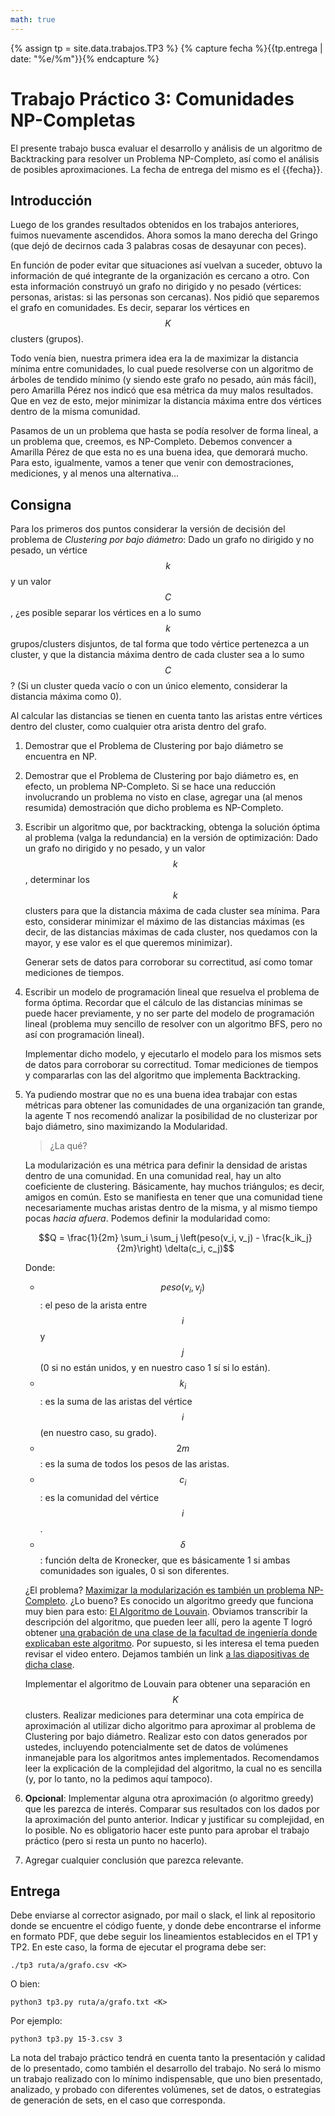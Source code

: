 ```yaml
---
math: true
---
```


{% assign tp = site.data.trabajos.TP3 %}
{% capture fecha %}{{tp.entrega | date: "%e/%m"}}{% endcapture %}

# Trabajo Práctico 3: Comunidades NP-Completas

El presente trabajo busca evaluar el desarrollo y análisis de un algoritmo 
de Backtracking para resolver un Problema NP-Completo, así como el análisis 
de posibles aproximaciones. 
La fecha de entrega del mismo es el {{fecha}}.

## Introducción

Luego de los grandes resultados obtenidos en los trabajos anteriores, fuimos nuevamente ascendidos. 
Ahora somos la mano derecha del Gringo (que dejó de decirnos cada 3 palabras cosas de desayunar con peces).

En función de poder evitar que situaciones así vuelvan a suceder, obtuvo la información de qué
integrante de la organización es cercano a otro. Con esta información construyó un grafo no dirigido y no
pesado (vértices: personas, aristas: si las personas son cercanas). Nos pidió que separemos el grafo
en comunidades. Es decir, separar los vértices en $$K$$ clusters (grupos). 

Todo venía bien, nuestra primera idea era la de maximizar la distancia mínima entre comunidades, lo cual
puede resolverse con un algoritmo de árboles de tendido mínimo (y siendo este grafo no pesado, aún más fácil), 
pero Amarilla Pérez nos indicó que esa métrica da muy malos resultados. Que en vez de esto, mejor minimizar
la distancia máxima entre dos vértices dentro de la misma comunidad. 

Pasamos de un un problema que hasta se podía resolver de forma lineal, a un problema que, creemos, es NP-Completo. 
Debemos convencer a Amarilla Pérez de que esta no es una buena idea, que demorará mucho. Para esto, igualmente, vamos
a tener que venir con demostraciones, mediciones, y al menos una alternativa...


## Consigna

Para los primeros dos puntos considerar la versión de decisión del problema de _Clustering por bajo diámetro_: 
Dado un grafo no dirigido y no pesado, un vértice $$k$$ y un valor $$C$$, ¿es posible separar los vértices 
en a lo sumo $$k$$ grupos/clusters disjuntos, de tal forma que todo vértice pertenezca a un cluster, y que la distancia
máxima dentro de cada cluster sea a lo sumo $$C$$? (Si un cluster queda vacío o con un único elemento, considerar la
distancia máxima como 0).

Al calcular las distancias se tienen en cuenta tanto las aristas entre vértices dentro del cluster, como cualquier otra
arista dentro del grafo. 


1. 	Demostrar que el Problema de Clustering por bajo diámetro se encuentra en NP.

2. 	Demostrar que el Problema de Clustering por bajo diámetro es, en efecto, un problema NP-Completo. 
	Si se hace una reducción involucrando un problema no visto en clase, agregar una
	(al menos resumida) demostración que dicho problema es NP-Completo. 

3. 	Escribir un algoritmo que, por backtracking, obtenga la solución óptima al problema (valga la 
	redundancia) en la versión de optimización: Dado un grafo no dirigido y no pesado, y un valor $$k$$,
	determinar los $$k$$ clusters para que la distancia máxima de cada cluster sea mínima. Para esto, considerar
	minimizar el máximo de las distancias máximas (es decir, de las distancias máximas de cada cluster, nos quedamos
	con la mayor, y ese valor es el que queremos minimizar). 

	Generar sets de datos para corroborar su correctitud, así como tomar mediciones de tiempos. 

4. 	Escribir un modelo de programación lineal que resuelva el problema de forma óptima. 
	Recordar que el cálculo de las distancias mínimas se puede hacer previamente, y no ser
	parte del modelo de programación lineal (problema muy sencillo de resolver con un algoritmo BFS, pero
	no así con programación lineal).

	Implementar dicho modelo, y ejecutarlo el modelo para los mismos sets de datos para corroborar su correctitud. 
	Tomar mediciones de tiempos y compararlas con las del algoritmo que implementa Backtracking. 

5. 	Ya pudiendo mostrar que no es una buena idea trabajar con estas métricas para obtener las comunidades
	de una organización tan grande, la agente T nos recomendó analizar la posibilidad de no clusterizar
	por bajo diámetro, sino maximizando la Modularidad. 

	> ¿La qué? 

	La modularización es una métrica para definir la densidad de aristas dentro de una comunidad. En una comunidad
	real, hay un alto coeficiente de clustering. Básicamente, hay muchos triángulos; es decir, amigos en común.
	Esto se manifiesta en tener que una comunidad tiene necesariamente muchas aristas dentro de la misma, y al mismo
	tiempo pocas _hacia afuera_.
	Podemos definir la modularidad como: 

	$$Q = \frac{1}{2m} \sum_i \sum_j \left(peso(v_i, v_j) - \frac{k_ik_j}{2m}\right) \delta(c_i, c_j)$$

	Donde: 

	* $$peso(v_i, v_j)$$: el peso de la arista entre $$i$$ y $$j$$ (0 si no están unidos, y en nuestro caso 1 sí si lo están).
	* $$k_i$$: es la suma de las aristas del vértice $$i$$ (en nuestro caso, su grado).
	* $$2m$$: es la suma de todos los pesos de las aristas.
	* $$c_i$$: es la comunidad del vértice $$i$$.
	* $$\delta$$: función delta de Kronecker, que es básicamente 1 si ambas comunidades son iguales, 0 si son diferentes.

	¿El problema? [Maximizar la modularización es también un problema NP-Completo](https://arxiv.org/pdf/physics/0608255). 
	¿Lo bueno? Es conocido un algoritmo  greedy que funciona muy bien para esto: 
	[El Algoritmo de Louvain](https://en.wikipedia.org/wiki/Louvain_method).
	Obviamos transcribir la descripción del algoritmo, que pueden leer allí, pero la agente T logró obtener 
	[una grabación de una clase de la facultad de ingeniería donde explicaban este algoritmo](https://www.youtube.com/watch?v=EbIC_wTP44Q&t=540s). 
	Por supuesto, si les interesa el tema pueden revisar el video entero. 
	Dejamos también un link [a las diapositivas de dicha clase](https://docs.google.com/presentation/d/1FLXTYtSDeMLxNOa9xW_zjEb2FhJIgZzXWuxvGHUxP5I/edit#slide=id.gae5b01dea1_1_36). 


	Implementar el algoritmo de Louvain para obtener una separación en $$K$$ clusters. Realizar mediciones para
	determinar una cota empírica de aproximación al utilizar dicho algoritmo para aproximar al problema de 
	Clustering por bajo diámetro. Realizar esto con datos generados por ustedes, incluyendo potencialmente set 
	de datos de volúmenes inmanejable para los algoritmos antes implementados. 
	Recomendamos leer la explicación de la complejidad del algoritmo, la cual no es sencilla (y, por lo tanto, 
	no la pedimos aquí tampoco). 


7.	**Opcional**: Implementar alguna otra aproximación (o algoritmo greedy) que 
	les parezca de interés. Comparar sus resultados con los dados por la aproximación 
	del punto anterior. Indicar y justificar su complejidad, en lo posible. No es obligatorio
	hacer este punto para aprobar el trabajo práctico (pero si resta un punto no hacerlo).

8. 	Agregar cualquier conclusión que parezca relevante.

## Entrega

Debe enviarse al corrector asignado, por mail o slack, el link
al repositorio donde se encuentre el código fuente, y donde debe encontrarse
el informe en formato PDF, que debe seguir los lineamientos establecidos en el TP1 y TP2.
En este caso, la forma de ejecutar el programa debe ser: 

```
./tp3 ruta/a/grafo.csv <K>
```
O bien: 
```
python3 tp3.py ruta/a/grafo.txt <K>
```

Por ejemplo:
```
python3 tp3.py 15-3.csv 3
```

La nota del trabajo práctico tendrá en cuenta tanto la presentación y calidad de lo presentado, 
como también el desarrollo del trabajo. No será lo mismo un trabajo realizado con lo mínimo
indispensable, que uno bien presentado, analizado, y probado con diferentes volúmenes, set de 
datos, o estrategias de generación de sets, en el caso que corresponda.

